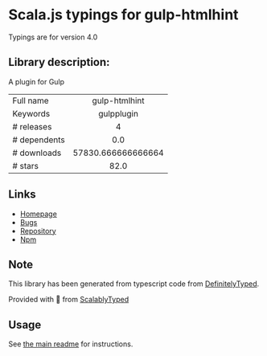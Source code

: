
# Scala.js typings for gulp-htmlhint

Typings are for version 4.0

## Library description:
A plugin for Gulp

|                    |                 |
| ------------------ | :-------------: |
| Full name          | gulp-htmlhint |
| Keywords           | gulpplugin |
| # releases         | 4 |
| # dependents       | 0.0 |
| # downloads        | 57830.666666666664 |
| # stars            | 82.0 |

## Links
- [Homepage](https://github.com/bezoerb/gulp-htmlhint)
- [Bugs](https://github.com/bezoerb/gulp-htmlhint/issues)
- [Repository](https://github.com/bezoerb/gulp-htmlhint)
- [Npm](https://www.npmjs.com/package/gulp-htmlhint)
    


## Note
This library has been generated from typescript code from [DefinitelyTyped](https://definitelytyped.org).

Provided with :purple_heart: from [ScalablyTyped](https://github.com/oyvindberg/ScalablyTyped)

## Usage
See [the main readme](../../readme.md) for instructions.


